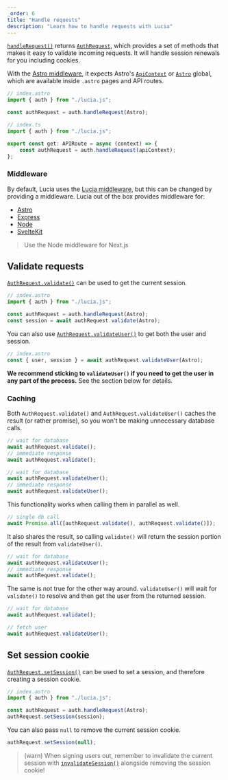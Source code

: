 ```yaml
---
_order: 6
title: "Handle requests"
description: "Learn how to handle requests with Lucia"
---
```


[`handleRequest()`](/reference/lucia-auth/auth#handlerequest) returns [`AuthRequest`](/reference/lucia-auth/authrequest), which provides a set of methods that makes it easy to validate incoming requests. It will handle session renewals for you including cookies.

With the [Astro middleware](/middleware/astro), it expects Astro's [`ApiContext`](https://docs.astro.build/en/reference/api-reference/#endpoint-context) or [`Astro`](https://docs.astro.build/en/reference/api-reference/#astro-global) global, which are available inside `.astro` pages and API routes.

```ts
// index.astro
import { auth } from "./lucia.js";

const authRequest = auth.handleRequest(Astro);
```

```ts
// index.ts
import { auth } from "./lucia.js";

export const get: APIRoute = async (context) => {
	const authRequest = auth.handleRequest(apiContext);
};
```

### Middleware

By default, Lucia uses the [Lucia middleware](/middleware/lucia), but this can be changed by providing a middleware. Lucia out of the box provides middleware for:

- [Astro](/middleware/astro)
- [Express](/middleware/express)
- [Node](/middleware/node)
- [SvelteKit](/middleware/sveltekit)

> Use the Node middleware for Next.js

## Validate requests

[`AuthRequest.validate()`](/reference/lucia-auth/authrequest#validate) can be used to get the current session.

```ts
// index.astro
import { auth } from "./lucia.js";

const authRequest = auth.handleRequest(Astro);
const session = await authRequest.validate(Astro);
```

You can also use [`AuthRequest.validateUser()`](/reference/lucia-auth/authrequest#validateuser) to get both the user and session.

```ts
// index.astro
const { user, session } = await authRequest.validateUser(Astro);
```

**We recommend sticking to `validateUser()` if you need to get the user in any part of the process.** See the section below for details.

### Caching

Both `AuthRequest.validate()` and `AuthRequest.validateUser()` caches the result (or rather promise), so you won't be making unnecessary database calls.

```ts
// wait for database
await authRequest.validate();
// immediate response
await authRequest.validate();
```

```ts
// wait for database
await authRequest.validateUser();
// immediate response
await authRequest.validateUser();
```

This functionality works when calling them in parallel as well.

```ts
// single db call
await Promise.all([authRequest.validate(), authRequest.validate()]);
```

It also shares the result, so calling `validate()` will return the session portion of the result from `validateUser()`.

```ts
// wait for database
await authRequest.validateUser();
// immediate response
await authRequest.validate();
```

The same is not true for the other way around. `validateUser()` will wait for `validate()` to resolve and then get the user from the returned session.

```ts
// wait for database
await authRequest.validate();

// fetch user
await authRequest.validateUser();
```

## Set session cookie

[`AuthRequest.setSession()`](/reference/lucia-auth/authrequest#validateuser) can be used to set a session, and therefore creating a session cookie.

```ts
// index.astro
import { auth } from "./lucia.js";

const authRequest = auth.handleRequest(Astro);
authRequest.setSession(session);
```

You can also pass `null` to remove the current session cookie.

```ts
authRequest.setSession(null);
```

> (warn) When signing users out, remember to invalidate the current session with [`invalidateSession()`](/reference/lucia-auth/auth#invalidatesession) alongside removing the session cookie!
